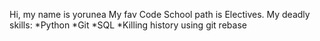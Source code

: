 Hi, my name is yorunea
My fav Code School path is Electives.
My deadly skills:
*Python
*Git
*SQL
*Killing history using git rebase
